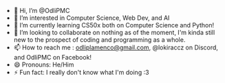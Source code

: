 - 👋 Hi, I’m @OdliPMC
- 👀 I’m interested in Computer Science, Web Dev, and AI
- 🌱 I’m currently learning CS50x both on Computer Science and Python!
- 💞️ I’m looking to collaborate on nothing as of the moment, I'm kinda still new to the prospect of coding and programming as a whole.
- 📫 How to reach me : odliplamenco@gmail.com, @lokiraccz on Discord, and OdliPMC on Facebook!
- 😄 Pronouns: He/Him
- ⚡ Fun fact: I really don't know what I'm doing :3

<!---
OdliPMC/OdliPMC is a ✨ special ✨ repository because its `README.md` (this file) appears on your GitHub profile.
You can click the Preview link to take a look at your changes.
--->
